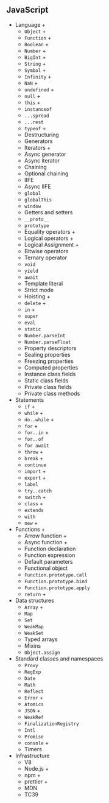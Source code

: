 ## JavaScript

- Language +
  - `Object` +
  - `Function` + 
  - `Boolean` +
  - `Number` +
  - `BigInt` +
  - `String` +
  - `Symbol` +
  - `Infinity` +
  - `NaN` +
  - `undefined` +
  - `null` + 
  - `this` +
  - `instanceof` 
  - `...spread` 
  - `...rest`
  - `typeof` +
  - Destructuring
  - Generators
  - Iterators +
  - Async generator
  - Async iterator
  - Chaining
  - Optional chaining
  - IIFE
  - Async IIFE
  - `global`
  - `globalThis`
  - `window`
  - Getters and setters
  - `__proto__`
  - `prototype`
  - Equality operators +
  - Logical operators +
  - Logical Assignment +
  - Bitwise operators
  - Ternary operator
  - `void`
  - `yield`
  - `await`
  - Template literal
  - Strict mode
  - Hoisting +
  - `delete` +
  - `in` +
  - `super`
  - `eval`
  - `static`
  - `Number.parseInt`
  - `Number.parseFloat`
  - Property descriptors
  - Sealing properties
  - Freezing properties
  - Computed properties
  - Instance class fields
  - Static class fields
  - Private class fields
  - Private class methods
- Statements
  - `if` +
  - `while` +
  - `do..while` +
  - `for` +
  - `for..in` +
  - `for..of`
  - `for await`
  - `throw` +
  - `break` +
  - `continue`
  - `import` +
  - `export` +
  - `label`
  - `try..catch`
  - `switch` +
  - `class` +
  - `extends`
  - `with`
  - `new` +
- Functions +
  - Arrow function +
  - Async function +
  - Function declaration
  - Function expression
  - Default parameters
  - Functional object
  - `Function.prototype.call`
  - `Function.prototype.bind`
  - `Function.prototype.apply`
  - `return` +
- Data structures
  - `Array` +
  - `Map`
  - `Set`
  - `WeakMap`
  - `WeakSet`
  - Typed arrays
  - Mixins
  - `Object.assign`
- Standard classes and namespaces
  - `Proxy`
  - `RegExp`
  - `Date`
  - `Math`
  - `Reflect`
  - `Error` +
  - `Atomics`
  - `JSON` +
  - `WeakRef`
  - `FinalizationRegistry`
  - `Intl`
  - `Promise`
  - `console` +
  - Timers
- Infrastructure
  - V8
  - Node.js +
  - npm +
  - prettier +
  - MDN
  - TC39
